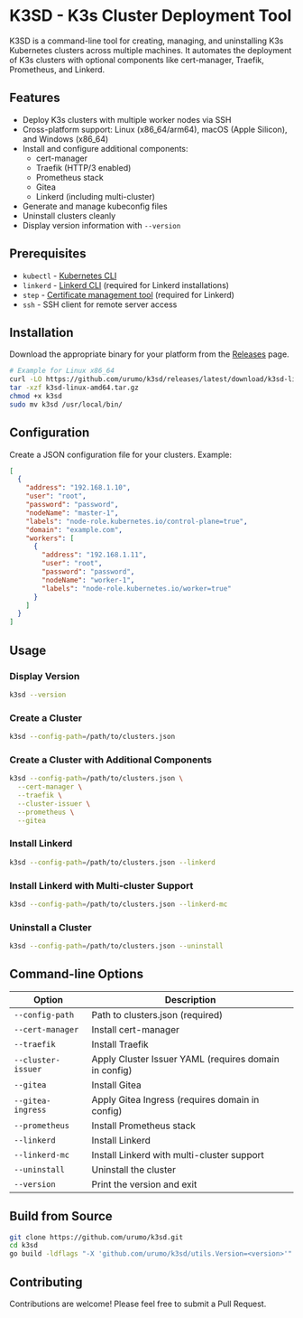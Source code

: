 # K3SD - K3s Cluster Deployment Tool

K3SD is a command-line tool for creating, managing, and uninstalling K3s Kubernetes clusters across multiple machines.
It automates the deployment of K3s clusters with optional components like cert-manager, Traefik, Prometheus, and
Linkerd.

## Features

- Deploy K3s clusters with multiple worker nodes via SSH
- Cross-platform support: Linux (x86_64/arm64), macOS (Apple Silicon), and Windows (x86_64)
- Install and configure additional components:
    - cert-manager
    - Traefik (HTTP/3 enabled)
    - Prometheus stack
    - Gitea
    - Linkerd (including multi-cluster)
- Generate and manage kubeconfig files
- Uninstall clusters cleanly
- Display version information with `--version`

## Prerequisites

- `kubectl` - [Kubernetes CLI](https://kubernetes.io/docs/tasks/tools/)
- `linkerd` - [Linkerd CLI](https://linkerd.io/2.18/getting-started/#step-1-install-the-cli) (required for Linkerd installations)
- `step` - [Certificate management tool](https://smallstep.com/docs/step-cli/installation/) (required for Linkerd)
- `ssh` - SSH client for remote server access

## Installation

Download the appropriate binary for your platform from the [Releases](https://github.com/urumo/k3sd/releases) page.

```bash
# Example for Linux x86_64
curl -LO https://github.com/urumo/k3sd/releases/latest/download/k3sd-linux-amd64.tar.gz
tar -xzf k3sd-linux-amd64.tar.gz
chmod +x k3sd
sudo mv k3sd /usr/local/bin/
```

## Configuration

Create a JSON configuration file for your clusters. Example:

```json
[
  {
    "address": "192.168.1.10",
    "user": "root",
    "password": "password",
    "nodeName": "master-1",
    "labels": "node-role.kubernetes.io/control-plane=true",
    "domain": "example.com",
    "workers": [
      {
        "address": "192.168.1.11",
        "user": "root",
        "password": "password",
        "nodeName": "worker-1",
        "labels": "node-role.kubernetes.io/worker=true"
      }
    ]
  }
]
```

## Usage

### Display Version

```bash
k3sd --version
```

### Create a Cluster

```bash
k3sd --config-path=/path/to/clusters.json
```

### Create a Cluster with Additional Components

```bash
k3sd --config-path=/path/to/clusters.json \
  --cert-manager \
  --traefik \
  --cluster-issuer \
  --prometheus \
  --gitea
```

### Install Linkerd

```bash
k3sd --config-path=/path/to/clusters.json --linkerd
```

### Install Linkerd with Multi-cluster Support

```bash
k3sd --config-path=/path/to/clusters.json --linkerd-mc
```

### Uninstall a Cluster

```bash
k3sd --config-path=/path/to/clusters.json --uninstall
```

## Command-line Options

| Option             | Description                                           |
|--------------------|-------------------------------------------------------|
| `--config-path`    | Path to clusters.json (required)                      |
| `--cert-manager`   | Install cert-manager                                  |
| `--traefik`        | Install Traefik                                       |
| `--cluster-issuer` | Apply Cluster Issuer YAML (requires domain in config) |
| `--gitea`          | Install Gitea                                         |
| `--gitea-ingress`  | Apply Gitea Ingress (requires domain in config)       |
| `--prometheus`     | Install Prometheus stack                              |
| `--linkerd`        | Install Linkerd                                       |
| `--linkerd-mc`     | Install Linkerd with multi-cluster support            |
| `--uninstall`      | Uninstall the cluster                                 |
| `--version`        | Print the version and exit                            |

## Build from Source

```bash
git clone https://github.com/urumo/k3sd.git
cd k3sd
go build -ldflags "-X 'github.com/urumo/k3sd/utils.Version=<version>'" -o k3sd ./cli/main.go
```

## Contributing

Contributions are welcome! Please feel free to submit a Pull Request.

```